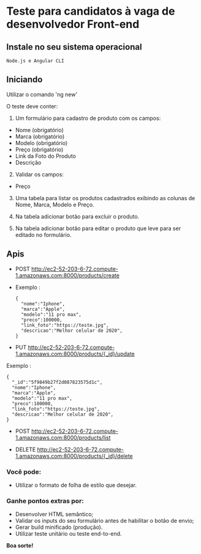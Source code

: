 # Teste para candidatos à vaga de desenvolvedor Front-end

## Instale no seu sistema operacional

    Node.js e Angular CLI

## Iniciando

Utilizar o comando 'ng new'

O teste deve conter:

1. Um formulário para cadastro de produto com os campos:

  - Nome (obrigatório)
  - Marca (obrigatório)
  - Modelo (obrigatório)
  - Preço (obrigatório)
  - Link da Foto do Produto
  - Descrição

2. Validar os campos:

  - Preço

3. Uma tabela para listar os produtos cadastrados exibindo as colunas de Nome, Marca, Modelo e Preço.

4. Na tabela adicionar botão para excluir o produto.

5. Na tabela adicionar botão para editar o produto que leve para ser editado no formulário.


## Apis

- POST http://ec2-52-203-6-72.compute-1.amazonaws.com:8000/products/create
- Exemplo :

  ```
  {
    "nome":"Iphone",
    "marca":"Apple",
    "modelo":"11 pro max",
    "preco":100000,
    "link_foto":"https://teste.jpg",
    "descricao":"Melhor celular de 2020",
  }
  ```

- PUT http://ec2-52-203-6-72.compute-1.amazonaws.com:8000/products/{_id}/update

Exemplo :

```
{
  "_id":"5f9849b27f2d087823575d1c",
  "nome":"Iphone",
  "marca":"Apple",
  "modelo":"11 pro max",
  "preco":100000,
  "link_foto":"https://teste.jpg",
  "descricao":"Melhor celular de 2020",
}
```

- POST http://ec2-52-203-6-72.compute-1.amazonaws.com:8000/products/list

- DELETE http://ec2-52-203-6-72.compute-1.amazonaws.com:8000/products/{_id}/delete

### Você pode:

- Utilizar o formato de folha de estilo que desejar.

### Ganhe pontos extras por:

- Desenvolver HTML semântico;
- Validar os inputs do seu formulário antes de habilitar o botão de envio;
- Gerar build minificado (produção).
- Utilizar teste unitário ou teste end-to-end.

**Boa sorte!**
